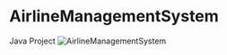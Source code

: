 # AirlineManagementSystem
Java Project
![AirlineManagementSystem](https://user-images.githubusercontent.com/59262379/227784870-4b192655-bc6c-42ae-9e42-c2c9fb558830.png)
